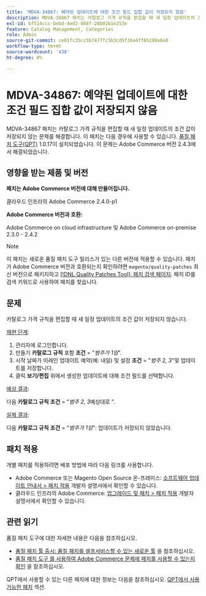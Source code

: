 ```yaml
---
title: 'MDVA-34867: 예약된 업데이트에 대한 조건 필드 집합 값이 저장되지 않음'
description: MDVA-34867 패치는 카탈로그 가격 규칙을 편집할 때 새 일정 업데이트의 조건 값이 저장되지 않는 문제를 해결합니다. 이 패치는 [Quality Patches Tool (QPT)](/help/announcements/adobe-commerce-announcements/magento-quality-patches-released-new-tool-to-self-serve-quality-patches.md) 1.0.17이 설치된 경우 사용할 수 있습니다. 이 문제는 Adobe Commerce 버전 2.4.3에서 해결되었습니다.
exl-id: bf514ccc-bebd-4ed2-868f-28b02b1e253e
feature: Catalog Management, Categories
role: Admin
source-git-commit: ce81fc35cc5b7477fc5b3cd5f36a4ff65280e6a0
workflow-type: tm+mt
source-wordcount: '438'
ht-degree: 0%

---
```


# MDVA-34867: 예약된 업데이트에 대한 조건 필드 집합 값이 저장되지 않음

MDVA-34867 패치는 카탈로그 가격 규칙을 편집할 때 새 일정 업데이트의 조건 값이 저장되지 않는 문제를 해결합니다. 이 패치는 다음 경우에 사용할 수 있습니다. [품질 패치 도구(QPT)](/help/announcements/adobe-commerce-announcements/magento-quality-patches-released-new-tool-to-self-serve-quality-patches.md) 1.0.17이 설치되었습니다. 이 문제는 Adobe Commerce 버전 2.4.3에서 해결되었습니다.

## 영향을 받는 제품 및 버전

**패치는 Adobe Commerce 버전에 대해 만들어집니다.**

클라우드 인프라의 Adobe Commerce 2.4.0-p1

**Adobe Commerce 버전과 호환:**

Adobe Commerce on cloud infrastructure 및 Adobe Commerce on-premise 2.3.0 - 2.4.2

>[!NOTE]
>
>이 패치는 새로운 품질 패치 도구 릴리스가 있는 다른 버전에 적용할 수 있습니다. 패치가 Adobe Commerce 버전과 호환되는지 확인하려면 `magento/quality-patches` 최신 버전으로 패키지하고 [[!DNL Quality Patches Tool]: 패치 검색 페이지](https://devdocs.magento.com/quality-patches/tool.html#patch-grid). 패치 ID를 검색 키워드로 사용하여 패치를 찾습니다.

## 문제

카탈로그 가격 규칙을 편집할 때 새 일정 업데이트의 조건 값이 저장되지 않습니다.

<u>재현 단계</u>:

1. 관리자에 로그인합니다.
1. 만들기 **카탈로그 규칙** 포함 **조건** = &quot;*범주가 1임*&quot;.
1. 시작 날짜가 미래인 업데이트 예약(예: 내일) 및 설정 **조건** = &quot;*범주 2, 3*&quot;및 업데이트를 저장합니다.
1. 클릭 **보기/편집** 위에서 생성한 업데이트에 대해 조건 필드를 선택합니다.

<u>예상 결과</u>:

다음 **카탈로그 규칙**  **조건** = &quot;*범주 2, 3*&#x200B;예상대로 &quot;.

<u>실제 결과</u>:

다음 **카탈로그 규칙**  **조건** = &quot;*범주가 1임*&quot;: 업데이트가 저장되지 않았습니다.

## 패치 적용

개별 패치를 적용하려면 배포 방법에 따라 다음 링크를 사용합니다.

* Adobe Commerce 또는 Magento Open Source 온-프레미스: [소프트웨어 업데이트 안내서 > 패치 적용](https://devdocs.magento.com/guides/v2.4/comp-mgr/patching/mqp.html) 개발자 설명서에서 확인할 수 있습니다.
* 클라우드 인프라의 Adobe Commerce: [업그레이드 및 패치 > 패치 적용](https://devdocs.magento.com/cloud/project/project-patch.html) 개발자 설명서에서 확인할 수 있습니다.

## 관련 읽기

품질 패치 도구에 대한 자세한 내용은 다음을 참조하십시오.

* [품질 패치 툴 출시: 품질 패치를 셀프서비스할 수 있는 새로운 툴](/help/announcements/adobe-commerce-announcements/magento-quality-patches-released-new-tool-to-self-serve-quality-patches.md) 을 참조하십시오.
* [품질 패치 도구 를 사용하여 Adobe Commerce 문제에 패치를 사용할 수 있는지 확인](/help/support-tools/patches-available-in-qpt-tool/check-patch-for-magento-issue-with-magento-quality-patches.md) 을 참조하십시오.

QPT에서 사용할 수 있는 다른 패치에 대한 정보는 다음을 참조하십시오. [QPT에서 사용 가능한 패치](https://support.magento.com/hc/en-us/sections/360010506631-Patches-available-in-QPT-tool-) 섹션.
